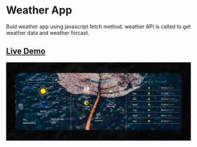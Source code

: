 # Weather App

Buld weather app using javascript fetch method. weather API is called to get weather data and weather forcast.

## [Live Demo](https://weatherappapjcr.netlify.app/)

![](./weather-gif.gif)
